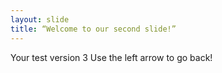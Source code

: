 ```yaml
---
layout: slide
title: “Welcome to our second slide!”
---
```

Your test version 3
Use the left arrow to go back!
